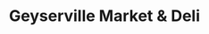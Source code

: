 ---
title: "Geyserville Market & Deli"
url: /geyserville/geyserville-market-und-deli/
shop: Lebensmittel
---